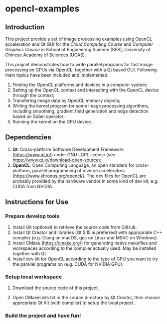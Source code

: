 # opencl-examples

## Introduction

This project provide a set of image processing examples using OpenCL acceleration and Qt GUI for the *Cloud Computing Course* and *Computer Graphics Course* in School of Engineering Science (SES), University of Chinese Academy of Sciences (UCAS).

This projcet demonstrates how to write parallel programs for fast image processing on GPUs via OpenCL, together with a Qt based GUI. Following main topics have been included and implemented:

1. Finding the OpenCL platforms and devices in a computer system;
2. Setting up the OpenCL context and interacting with the OpenCL device through the context;
3. Transfering image data by OpenCL memory objects;
4. Writing the kernel program for some image processing algorithms, including smoothing, gradient field generation and edge detection based on Sobel operator;
5. Running the kernel on the GPU device.

## Dependencies

1. **Qt**: Cross-platform Software Development Framework (https://www.qt.io/) under GNU LGPL license (see https://www.qt.io/download-open-source);
2. **OpenCL**: Open Computing Language, an open standard for cross-platform, parallel programming of diverse accelerators (https://www.khronos.org/opencl/). The dev files for OpenCL are probably provided by the hardware vendor in some kind of dev kit, e.g. CUDA from NVIDIA.

## Instructions for Use

### Prepare develop tools

1. Install Git (optional) to retrieve the source code from GitHub.
2. Install Qt Creator and libraries (Qt 5.15 is preferred) with appropriate C++ compiler (e.g. Clang on macOS, gcc on Linux and MSVC on Windows).
3. Install CMake (https://cmake.org/) for generating native makefiles and workspaces according to the compiler actually used. May be installed together with Qt.
4. Install dev kit for OpenCL according to the type of GPU you want to try the parallel programs on (e.g. CUDA for NVIDIA GPU).

### Setup local workspace

1. Download the source code of this project.

2. Open CMakeLists.txt in the source directory by Qt Creator, then choose appropriate Qt Kit (with compiler) to setup the local project.

### Build the project and have fun!
